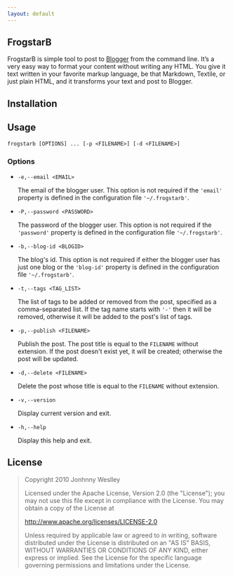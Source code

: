 ```yaml
---
layout: default
---
```


FrogstarB
---------

FrogstarB is simple tool to post to [Blogger](http://www.blogger.com) from the command line. It’s a very easy way to format your content without writing any HTML. You give it text written in your favorite markup language, be that Markdown, Textile, or just plain HTML, and it transforms your text and post to Blogger.

Installation
------------



Usage
-----

  `frogstarb [OPTIONS] ... [-p <FILENAME>] [-d <FILENAME>]`

### Options

* `-e,--email <EMAIL>`

  The email of the blogger user. This option is not required if the `'email'` property is defined in the configuration file `'~/.frogstarb'`.

* `-P,--password <PASSWORD>`

  The password of the blogger user. This option is not required if the `'password'` property is defined in the configuration file `'~/.frogstarb'`.

* `-b,--blog-id <BLOGID>`

  The blog's id. This option is not required if either the blogger user has just one blog or the `'blog-id'` property is defined in the configuration file `'~/.frogstarb'`.

* `-t,--tags <TAG_LIST>`

  The list of tags to be added or removed from the post, specified as a comma-separated list. If the tag name starts with `'-'` then it will be removed, otherwise it will be added to the post's list of tags.

* `-p,--publish <FILENAME>`

  Publish the post. The post title is equal to the `FILENAME` without extension. If the post doesn't exist yet, it will be created; otherwise the post will be updated.

* `-d,--delete <FILENAME>`

  Delete the post whose title is equal to the `FILENAME` without extension.

* `-v,--version`

  Display current version and exit.

* `-h,--help`

  Display this help and exit.

License
-------

>  Copyright 2010 Jonhnny Weslley
>
>  Licensed under the Apache License, Version 2.0 (the "License"); you may not use this file except in compliance with the License. You may obtain a copy of the License at
>
>  <http://www.apache.org/licenses/LICENSE-2.0>
>
>  Unless required by applicable law or agreed to in writing, software distributed under the License is distributed on an "AS IS" BASIS, WITHOUT WARRANTIES OR CONDITIONS OF ANY KIND, either express or implied. See the License for the specific language governing permissions and limitations under the License.
